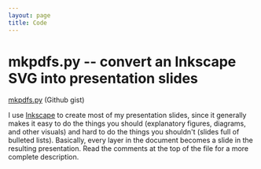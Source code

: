 ```yaml
---
layout: page
title: Code
---
```

# mkpdfs.py -- convert an Inkscape SVG into presentation slides
[mkpdfs.py](https://gist.github.com/stevenbell/909c79c9396f932942476e658b38d80c) (Github gist)

I use [Inkscape](http://inkscape.org) to create most of my presentation slides, since it generally makes it easy to do the things you should (explanatory figures, diagrams, and other visuals) and hard to do the things you shouldn't (slides full of bulleted lists).
Basically, every layer in the document becomes a slide in the resulting presentation.  Read the comments at the top of the file for a more complete description.


